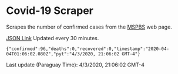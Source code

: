 # Covid-19 Scraper

Scrapes the number of confirmed cases from the [MSPBS](https://www.mspbs.gov.py/covid-19.php) web page.

[JSON Link](https://jmayalag.github.io/covid19-scrape/cases.json)
Updated every 30 minutes.
```
{"confirmed":96,"deaths":0,"recovered":0,"timestamp":"2020-04-04T01:06:02.080Z","pyt":"4/3/2020, 21:06:02 GMT-4"}
```
Last update (Paraguay Time): 4/3/2020, 21:06:02 GMT-4